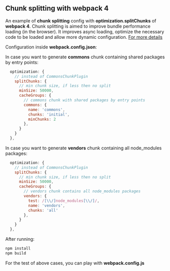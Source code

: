 ## Chunk splitting with webpack 4

An example of **chunk splitting** config with **optimization.splitChunks** of **webpack 4**.
Chunk splitting is aimed to improve bundle performance loading (in the browser). It improves async loading, optimize the necessary code to be loaded and allow more dynamic configuration.
[For more details](https://webpack.js.org/configuration/optimization/#optimization-splitchunks)

Configuration inside **webpack.config.json**:

In case you want to generate **commons** chunk containing shared packages by entry points:

```js
  optimization: {
    // instead of CommonsChunkPlugin
    splitChunks: {
      // min chunk size, if less then no split
      minSize: 50000,
      cacheGroups: {
        // commons chunk with shared packages by entry points
        commons: {
          name: 'commons',
          chunks: 'initial',
          minChunks: 2
        },
      }
    }
  },
```

In case you want to generate **vendors** chunk containing all node_modules packages:

```js
  optimization: {
    // instead of CommonsChunkPlugin
    splitChunks: {
      // min chunk size, if less then no split
      minSize: 50000,
      cacheGroups: {
        // vendors chunk contains all node_modules packages
        vendors: {
          test: /[\\/]node_modules[\\/]/,
          name: 'vendors',
          chunks: 'all'
        },
      }
    }
  },
```

After running:

```sh
npm install
npm build
```

For the test of above cases, you can play with **webpack.config.js**
